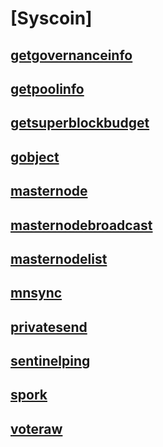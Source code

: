 # [Syscoin]
## [getgovernanceinfo](getgovernanceinfo.md)
## [getpoolinfo](getpoolinfo.md)
## [getsuperblockbudget](getsuperblockbudget.md)
## [gobject](gobject.md)
## [masternode](masternode.md)
## [masternodebroadcast](masternodebroadcast.md)
## [masternodelist](masternodelist.md)
## [mnsync](mnsync.md)
## [privatesend](privatesend.md)
## [sentinelping](sentinelping.md)
## [spork](spork.md)
## [voteraw](voteraw.md)
